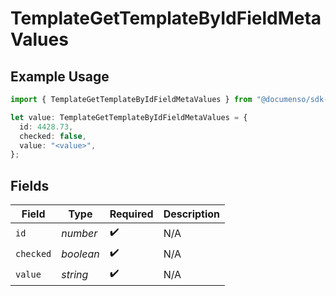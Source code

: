# TemplateGetTemplateByIdFieldMetaValues

## Example Usage

```typescript
import { TemplateGetTemplateByIdFieldMetaValues } from "@documenso/sdk-typescript/models/operations";

let value: TemplateGetTemplateByIdFieldMetaValues = {
  id: 4428.73,
  checked: false,
  value: "<value>",
};
```

## Fields

| Field              | Type               | Required           | Description        |
| ------------------ | ------------------ | ------------------ | ------------------ |
| `id`               | *number*           | :heavy_check_mark: | N/A                |
| `checked`          | *boolean*          | :heavy_check_mark: | N/A                |
| `value`            | *string*           | :heavy_check_mark: | N/A                |